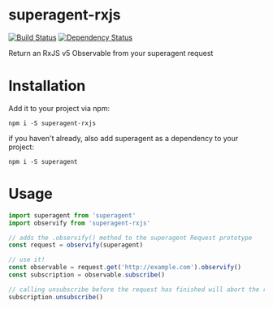 # superagent-rxjs
[![Build Status](https://travis-ci.org/mrtnbroder/superagent-rxjs.svg?branch=master)](https://travis-ci.org/mrtnbroder/superagent-rxjs)
[![Dependency Status](https://dependencyci.com/github/mrtnbroder/superagent-rxjs/badge)](https://dependencyci.com/github/mrtnbroder/superagent-rxjs)

Return an RxJS v5 Observable from your superagent request

# Installation

Add it to your project via npm:

```shell
npm i -S superagent-rxjs
```

if you haven't already, also add superagent as a dependency to your project:

```shell
npm i -S superagent
```

# Usage

```js
import superagent from 'superagent'
import observify from 'superagent-rxjs'

// adds the .observify() method to the superagent Request prototype
const request = observify(superagent)

// use it!
const observable = request.get('http://example.com').observify()
const subscription = observable.subscribe()

// calling unsubscribe before the request has finished will abort the request
subscription.unsubscribe()
```
